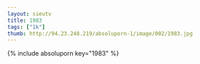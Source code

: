 ```yaml
--- 
layout: sieutv
title: 1983
tags: ["1k"]
thumb: http://94.23.248.219/absoluporn-1/image/002/1983.jpg
---
```

{% include absoluporn key="1983" %} 

